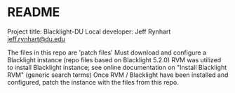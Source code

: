 # README #


Project title: Blacklight-DU
Local developer: Jeff Rynhart jeff.rynhart@du.edu

The files in this repo are 'patch files'
Must download and configure a Blacklight instance (repo files based on Blacklight 5.2.0)
RVM was utilized to install Blacklight instance; see online documentation on "Install Blacklight RVM" (generic search terms)
Once RVM / Blacklight have been installed and configured, patch the instance with the files from this repo.

